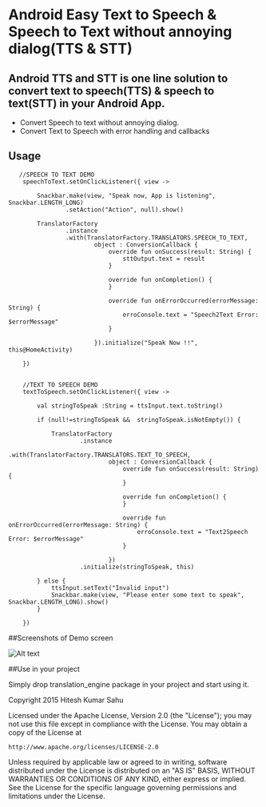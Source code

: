 # Android Easy Text to Speech & Speech to Text without annoying dialog(TTS & STT)

## Android TTS and STT is one line solution to convert text to speech(TTS) & speech to text(STT) in your Android App.

- Convert Speech to text without annoying dialog.
- Convert Text to Speech with error handling and callbacks

## Usage 

       //SPEECH TO TEXT DEMO
        speechToText.setOnClickListener({ view ->

            Snackbar.make(view, "Speak now, App is listening", Snackbar.LENGTH_LONG)
                    .setAction("Action", null).show()

            TranslatorFactory
                    .instance
                    .with(TranslatorFactory.TRANSLATORS.SPEECH_TO_TEXT,
                            object : ConversionCallback {
                                override fun onSuccess(result: String) {
                                    sttOutput.text = result
                                }

                                override fun onCompletion() {
                                }

                                override fun onErrorOccurred(errorMessage: String) {
                                    erroConsole.text = "Speech2Text Error: $errorMessage"
                                }

                            }).initialize("Speak Now !!", this@HomeActivity)

        })


        //TEXT TO SPEECH DEMO
        textToSpeech.setOnClickListener({ view ->

            val stringToSpeak :String = ttsInput.text.toString()

            if (null!=stringToSpeak &&  stringToSpeak.isNotEmpty()) {

                TranslatorFactory
                        .instance
                        .with(TranslatorFactory.TRANSLATORS.TEXT_TO_SPEECH,
                                object : ConversionCallback {
                                    override fun onSuccess(result: String) {
                                    }

                                    override fun onCompletion() {
                                    }

                                    override fun onErrorOccurred(errorMessage: String) {
                                        erroConsole.text = "Text2Speech Error: $errorMessage"
                                    }

                                })
                        .initialize(stringToSpeak, this)

            } else {
                ttsInput.setText("Invalid input")
                Snackbar.make(view, "Please enter some text to speak", Snackbar.LENGTH_LONG).show()
            }

        })



##Screenshots of Demo screen

![Alt text](https://github.com/hiteshsahu/Android-TTS-STT/blob/master/Art/demo.png "demo")

##Use in your project

Simply drop translation_engine package in your project and start using it.


Copyright 2015 Hitesh Kumar Sahu

Licensed under the Apache License, Version 2.0 (the "License");
you may not use this file except in compliance with the License.
You may obtain a copy of the License at

    http://www.apache.org/licenses/LICENSE-2.0

Unless required by applicable law or agreed to in writing, software
distributed under the License is distributed on an "AS IS" BASIS,
WITHOUT WARRANTIES OR CONDITIONS OF ANY KIND, either express or implied.
See the License for the specific language governing permissions and
limitations under the License.






